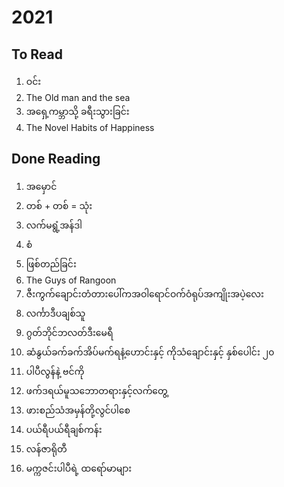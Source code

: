 # 2021

## To Read
1. ဝင်း
2. The Old man and the sea
3. အရှေ့ကမ္ဘာသို့ ခရီးသွားခြင်း
4. The Novel Habits of Happiness

## Done Reading
1. အမှောင်
2. တစ် + တစ် = သုံး
3. လက်မရွံ့အန်ဒါ
4. စံ
5. ဖြစ်တည်ခြင်း
6. The Guys of Rangoon
7. ဇီးကွက်ချောင်းတံတားပေါ်ကအဝါရောင်ဝက်ဝံရုပ်အကျိုးအပဲ့လေး
8. လင်္ကာဒီပချစ်သူ
9. ဂွတ်ဘိုင်ဘလတ်ဒီးမေရီ
10. ဆံနွယ်ခက်ခက်အိပ်မက်ရနံ့ဟောင်းနှင့် ကိုသံချောင်းနှင့် နှစ်ပေါင်း ၂၀
11. ပါပီလွန်နဲ့ ဗင်ကို
12. ဖက်ဒရယ်မူသဘောတရားနှင့်လက်တွေ့
13. ဖားစည်သံအမှန်တို့လွင်ပါစေ
14. ပယ်ရီပယ်ရီချစ်ကန်း
15. လန်ဇာရိုတီ
16. မက္ကဇင်းပါပီရဲ့ ထရော်မာများ

